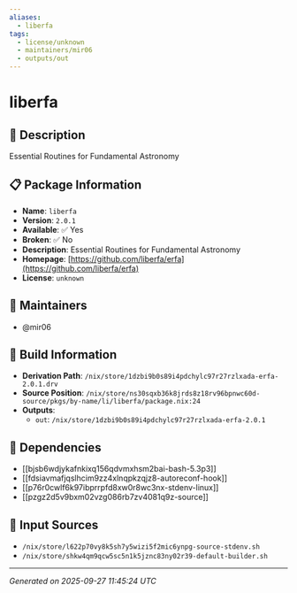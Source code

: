 ```yaml
---
aliases:
  - liberfa
tags:
  - license/unknown
  - maintainers/mir06
  - outputs/out
---
```


# liberfa

## 📝 Description

Essential Routines for Fundamental Astronomy

## 📋 Package Information

- **Name**: `liberfa`
- **Version**: `2.0.1`
- **Available**: ✅ Yes
- **Broken**: ✅ No
- **Description**: Essential Routines for Fundamental Astronomy
- **Homepage**: [https://github.com/liberfa/erfa](https://github.com/liberfa/erfa)
- **License**: `unknown`
## 👥 Maintainers

- @mir06


## 🔧 Build Information

- **Derivation Path**: `/nix/store/1dzbi9b0s89i4pdchylc97r27rzlxada-erfa-2.0.1.drv`
- **Source Position**: `/nix/store/ns30sqxb36k8jrds8z18rv96bpnwc60d-source/pkgs/by-name/li/liberfa/package.nix:24`
- **Outputs**:
  - `out`:  `/nix/store/1dzbi9b0s89i4pdchylc97r27rzlxada-erfa-2.0.1`

## 🔗 Dependencies

- [[bjsb6wdjykafnkixq156qdvmxhsm2bai-bash-5.3p3]]
- [[fdsiavmafjqslhcim9zz4xlnqpkzqjz8-autoreconf-hook]]
- [[p76r0cwlf6k97ibprrpfd8xw0r8wc3nx-stdenv-linux]]
- [[pzgz2d5v9bxm02vzg086rb7zv4081q9z-source]]

## 📁 Input Sources

- `/nix/store/l622p70vy8k5sh7y5wizi5f2mic6ynpg-source-stdenv.sh`
- `/nix/store/shkw4qm9qcw5sc5n1k5jznc83ny02r39-default-builder.sh`

---
*Generated on 2025-09-27 11:45:24 UTC*
